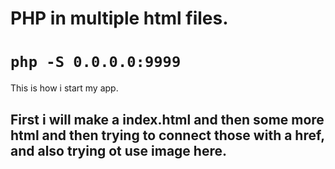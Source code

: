 # PHP in multiple html files.

# ```php -S 0.0.0.0:9999```
This is how i start my app. 

## First i will make a index.html and then some more html and then trying to connect those with a href, and also trying ot use image here.

